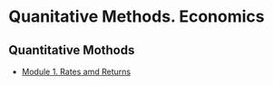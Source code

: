 # Quanitative Methods. Economics

## Quantitative Mothods

- [Module 1. Rates amd Returns](rates.md)
